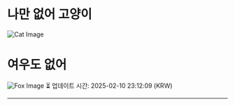 
# 나만 없어 고양이

![Cat Image](https://cdn2.thecatapi.com/images/MjAwNjg1Ng.gif)

# 여우도 없어
![Fox Image](https://randomfox.ca/images/9.jpg)
⏳ 업데이트 시간: 2025-02-10 23:12:09 (KRW)

---
